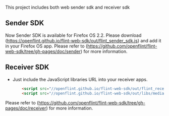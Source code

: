 This project includes both web sender sdk and receiver sdk

## Sender SDK
Now Sender SDK is available for Firefox OS 2.2. Please download (https://openflint.github.io/flint-web-sdk/out/flint_sender_sdk.js) and add it in your Firefox OS app. Please refer to (https://github.com/openflint/flint-web-sdk/tree/gh-pages/doc/sender) for more information.

## Receiver SDK
* Just include the JavaScript libraries URL into your receiver apps. 
  ```html
      <script src="//openflint.github.io/flint-web-sdk/out/flint_receiver_sdk.js"></script>
      <script src="//openflint.github.io/flint-web-sdk/out/libs/mediaplayer.js"></script>
  ```
Please refer to (https://github.com/openflint/flint-web-sdk/tree/gh-pages/doc/receiver) for more information.
